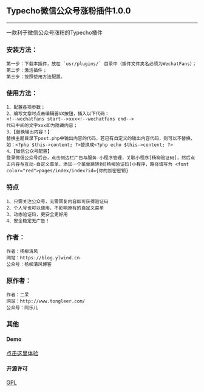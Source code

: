 ## Typecho微信公众号涨粉插件1.0.0

---
一款利于微信公众号涨粉的Typecho插件


### 安装方法：

	第一步：下载本插件，放在 `usr/plugins/` 目录中（插件文件夹名必须为WechatFans）；
	第二步：激活插件；
	第三步：按照使用方法配置。
	
### 使用方法：

	1、配置各项参数；
	2、编写文章时点击编辑器VX按钮，插入以下代码：
	<!--wechatfans start-->xxx<!--wechatfans end-->
	代码中间的文字xxx即为隐藏内容；
	3、【替换输出内容！】
	替换主题目录下post.php中输出内容的代码，若已有自定义的输出内容代码，则可以不替换，如：<?php $this->content; ?>替换成<?php echo $this->content; ?>
	4、【微信公众号配置】
	登录微信公众号后台，点击侧边栏广告与服务-小程序管理，关联小程序[杨柳验证码]，然后点击内容与互动-自定义菜单，添加一个菜单跳转到[杨柳验证码]小程序，路径填写为 <font color="red">pages/index/index?id={你的加密密钥}
	
### 特点

	1、只需关注公众号，无需回复内容即可获得验证码
	2、个人号也可以使用，不影响原有的自定义菜单
	3、动态验证码，更安全更好用
	4、安全稳定无广告！

### 作者：
	作者：杨柳清风
	网站：https://blog.ylwind.cn
	公众号：杨柳清风博客

### 原作者：

	作者：二呆
	网站：http://www.tongleer.com/
	公众号：同乐儿
### 其他

#### Demo

[点击这里体验](https://blog.ylwind.cn/archives/26.html)

#### 开源许可

[GPL](https://www.gnu.org/licenses/gpl-3.0.en.html)

